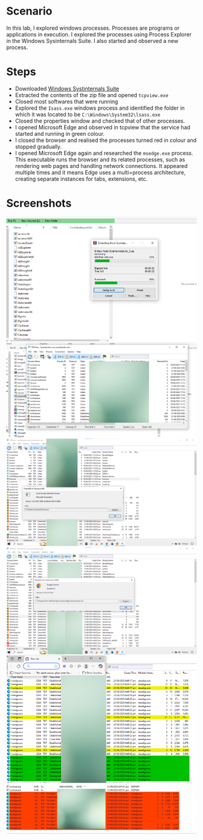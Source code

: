 # Scenario
In this lab, I explored windows processes. Processes are programs or applications in execution. I explored 
the processes using Process Explorer in the Windows Sysinternals Suite. I also started and observed a 
new process.

# Steps
- Downloaded [Windows Systinternals Suite](https://technet.microsoft.com/en-us/sysinternals/bb842062.aspx)
- Extracted the contents of the zip file and opened `tcpview.exe`
- Closed most softwares that were running
- Explored the `Isass.exe` windows process and identified the folder in which it was located to be `C:\Windows\System32\lsass.exe`
- Closed the properties window and checked that of other processes.
- I opened Microsoft Edge and observed in tcpview that the service had started and running in green colour.
- I closed the browser and realised the processes turned red in colour and stopped gradually.
- I opened Microsoft Edge again and researched the `msedge.exe` process. This executable runs the browser and its related processes, such as rendering web pages and handling network connections. It appeared multiple times and it means Edge uses a multi=process architecture, creating separate instances for tabs, extensions, etc.

# Screenshots
![sysinternals_download](images/SYSINTERNALS_EXTRACTION.png)
![](images/TCPVIEW_OPEN.png)
![](images/ISASS.png)
![](images/CHROME.png)
![](images/WEB_OPEN.png)
![](images/WEB_CLOSE.png)
